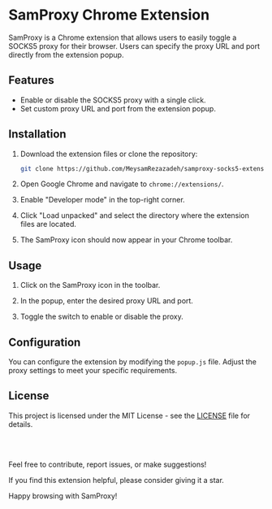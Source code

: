# SamProxy Chrome Extension

SamProxy is a Chrome extension that allows users to easily toggle a SOCKS5 proxy for their browser. Users can specify the proxy URL and port directly from the extension popup.

## Features

- Enable or disable the SOCKS5 proxy with a single click.
- Set custom proxy URL and port from the extension popup.

## Installation

1. Download the extension files or clone the repository:

    ```bash
    git clone https://github.com/MeysamRezazadeh/samproxy-socks5-extension.git
    ```

2. Open Google Chrome and navigate to `chrome://extensions/`.

3. Enable "Developer mode" in the top-right corner.

4. Click "Load unpacked" and select the directory where the extension files are located.

5. The SamProxy icon should now appear in your Chrome toolbar.

## Usage

1. Click on the SamProxy icon in the toolbar.

2. In the popup, enter the desired proxy URL and port.

3. Toggle the switch to enable or disable the proxy.

## Configuration

You can configure the extension by modifying the `popup.js` file. Adjust the proxy settings to meet your specific requirements.

## License

This project is licensed under the MIT License - see the [LICENSE](LICENSE) file for details.

<br /><br />

Feel free to contribute, report issues, or make suggestions!

If you find this extension helpful, please consider giving it a star.

Happy browsing with SamProxy!
